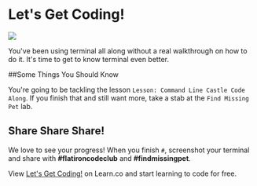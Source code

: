 # Let's Get Coding!

<img src="https://s3.amazonaws.com/after-school-assets/typing-fast.gif">

You've been using terminal all along without a real walkthrough on how to do it. It's time to get to know terminal even better.

##Some Things You Should Know

You're going to be tackling the lesson `Lesson: Command Line Castle Code Along`. If you finish that and still want more, take a stab at the `Find Missing Pet` lab. 

## Share Share Share!

We love to see your progress! When you finish `#`, screenshot your terminal and share with **\#flatironcodeclub** and **\#findmissingpet**.


<p data-visibility='hidden'>View <a href='https://learn.co/lessons/hs-code-club-terminal-intro' title='Let's Get Coding!'>Let's Get Coding!</a> on Learn.co and start learning to code for free.</p>
